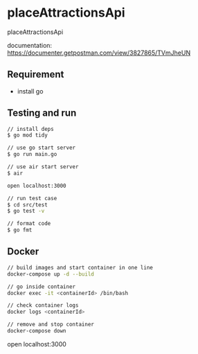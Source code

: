 # placeAttractionsApi

placeAttractionsApi

documentation: <https://documenter.getpostman.com/view/3827865/TVmJheUN>

## Requirement

- install go

## Testing and run

```zsh
// install deps
$ go mod tidy

// use go start server
$ go run main.go

// use air start server
$ air

open localhost:3000

// run test case
$ cd src/test
$ go test -v

// format code
$ go fmt
```

## Docker

```zsh
// build images and start container in one line
docker-compose up -d --build

// go inside container
docker exec -it <containerId> /bin/bash

// check container logs
docker logs <containerId>

// remove and stop container
docker-compose down
```

open localhost:3000
